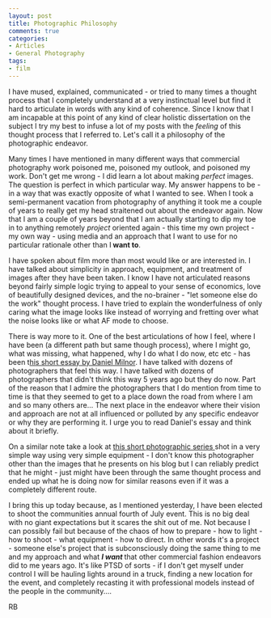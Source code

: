 ```yaml
---
layout: post
title: Photographic Philosophy
comments: true
categories:
- Articles
- General Photography
tags:
- film
---
```

I have mused, explained, communicated - or tried to many times a thought process that I completely understand at a very instinctual level but find it hard to articulate in words with any kind of coherence. Since I know that I am incapable at this point of any kind of clear holistic dissertation on the subject I try my best to infuse a lot of my posts with the <em>feeling</em> of this thought process that I referred to. Let's call it a philosophy of the photographic endeavor.

Many times I have mentioned in many different ways that commercial photography work poisoned me, poisoned my outlook, and poisoned my work. Don't get me wrong - I did learn a lot about making <em>perfect</em> images. The question is perfect in which particular way. My answer happens to be - in a way that was exactly opposite of what I wanted to see. When I took a semi-permanent vacation from photography of anything it took me a couple of years to really get my head straitened out about the endeavor again. Now that I am a couple of years beyond that I am actually starting to dip my toe in to anything remotely <em>project</em> oriented again - this time my own project - my own way - using media and an approach that I want to use for no particular rationale other than I<strong> want to</strong>.

I have spoken about film more than most would like or are interested in. I have talked about simplicity in approach, equipment, and treatment of images after they have been taken. I know I have not articulated reasons beyond fairly simple logic trying to appeal to your sense of economics, love of beautifully designed devices, and the no-brainer - "let someone else do the work" thought process. I have tried to explain the wonderfulness of only caring what the image looks like instead of worrying and fretting over what the noise looks like or what AF mode to choose.

There is way more to it. One of the best articulations of how I feel, where I have been (a different path but same though process), where I might go, what was missing, what happened, why I do what I do now, etc etc - has been t<a href="http://www.smogranch.com/purity/">his short essay by Daniel Milnor</a>. I have talked with dozens of photographers that feel this way. I have talked with dozens of photographers that didn't think this way 5 years ago but they do now. Part of the reason that I admire the photographers that I do mention from time to time is that they seemed to get to a place down the road from where I am and so many others are... The next place in the endeavor where their vision and approach are not at all influenced or polluted by any specific endeavor or why they are performing it. I urge you to read Daniel's essay and think about it briefly.

On a similar note take a look at <a href="http://blog.alexwaterhousehayward.com/2011/06/michaels-dream.html">this short photographic series </a>shot in a very simple way using very simple equipment - I don't know this photographer other than the images that he presents on his blog but I can reliably predict that he might - just might have been through the same thought process and ended up what he is doing now for similar reasons even if it was a completely different route.

I bring this up today because, as I mentioned yesterday, I have been elected to shoot the communities annual fourth of July event. This is no big deal with no giant expectations but it scares the shit out of me. Not because I can possibly fail but because of the chaos of how to prepare - how to light - how to shoot - what equipment - how to direct. In other words it's a project - someone else's project that is subconsciously doing the same thing to me and my approach and what <em><strong>I want </strong><span style="font-style: normal;">that other commercial fashion endeavors did to me years ago. It's like PTSD of sorts - if I don't get myself under control I will be hauling lights around in a truck, finding a new location for the event, and completely recasting it with professional models instead of the people in the community.... </span></em>

RB